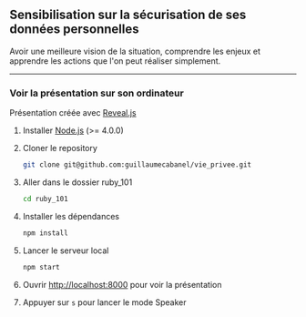 ## Sensibilisation sur la sécurisation de ses données personnelles

Avoir une meilleure vision de la situation, comprendre les enjeux et apprendre les actions que l'on peut réaliser simplement.


---

### Voir la présentation sur son ordinateur

Présentation créée avec [Reveal.js](https://github.com/hakimel/reveal.js)

1.  Installer [Node.js](http://nodejs.org/) (>= 4.0.0)
1.  Cloner le repository
    ```sh
    git clone git@github.com:guillaumecabanel/vie_privee.git
    ```

1.  Aller dans le dossier ruby_101
    ```sh
    cd ruby_101
    ```

1.  Installer les dépendances
    ```sh
    npm install
    ```

1.  Lancer le serveur local
    ```sh
    npm start
    ```

1.  Ouvrir [http://localhost:8000](http://localhost:8000) pour voir la présentation

1.  Appuyer sur `s` pour lancer le mode Speaker
